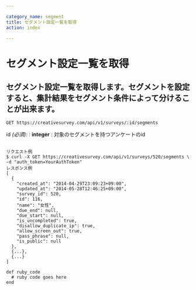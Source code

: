 ```yaml
---

category_name: segment
title: セグメント設定一覧を取得
action: index

---
```


# セグメント設定一覧を取得

## セグメント設定一覧を取得します。セグメントを設定すると、集計結果をセグメント条件によって分けることが出来ます。

`GET https://creativesurvey.com/api/v1/surveys/:id/segments`

id _(必須)_:
: __integer__
: 対象のセグメントを持つアンケートのid

~~~

リクエスト例
$ curl -X GET https://creativesurvey.com/api/v1/surveys/520/segments \
-d "auth_token=YourAuthToken"
レスポンス例
[
  {
    "created_at": "2014-04-29T23:09:23+09:00",
    "updated_at": "2014-05-28T12:46:25+09:00",
    "survey_id": 520,
    "id": 116,
    "name": "女性",
    "due_end": null,
    "due_start": null,
    "is_uncompleted": true,
    "disallow_duplicate_ip": true,
    "allow_screen_out": true,
    "pass_phrase": null,
    "is_public": null
  },
  {...},
  {...}
]

~~~

~~~
def ruby_code
  # ruby code goes here
end
~~~

